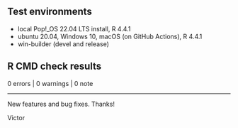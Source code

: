 ## Test environments

* local Pop!_OS 22.04 LTS install, R 4.4.1
* ubuntu 20.04, Windows 10, macOS (on GitHub Actions), R 4.4.1
* win-builder (devel and release)

## R CMD check results

0 errors | 0 warnings | 0 note


-------

New features and bug fixes.
Thanks!

Victor

